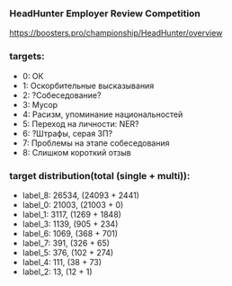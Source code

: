 ### HeadHunter Employer Review Competition

https://boosters.pro/championship/HeadHunter/overview


### targets:
- 0: ОК
- 1: Оскорбительные высказывания
- 2: ?Собеседование?
- 3: Мусор
- 4: Расизм, упоминание национальностей
- 5: Переход на личности: NER?
- 6: ?Штрафы, серая ЗП?
- 7: Проблемы на этапе собеседования
- 8: Слишком короткий отзыв

### target distribution(total (single + multi)):
- label_8: 26534, (24093 + 2441)
- label_0: 21003, (21003 + 0)
- label_1: 3117, (1269 + 1848)
- label_3: 1139, (905 + 234)
- label_6: 1069, (368 + 701)
- label_7: 391, (326 + 65)
- label_5: 376, (102 + 274)
- label_4: 111, (38 + 73)
- label_2: 13, (12 + 1)
